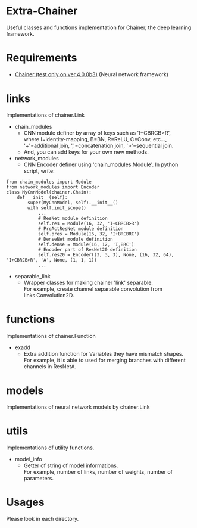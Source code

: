 # Extra-Chainer
Useful classes and functions implementation for Chainer, the deep learning framework.

# Requirements
- [Chainer (test only on ver.4.0.0b3)](https://github.com/pfnet/chainer) (Neural network framework)

# links
Implementations of chainer.Link
- chain_modules
  - CNN module definer by array of keys such as 'I+CBRCB>R',  
    where I=identity-mapping, B=BN, R=ReLU, C=Conv, etc...,  
    '+'=additional join, ','=concatenation join, '>'=sequential join.
  - And, you can add keys for your own new methods.
- network_modules
  - CNN Encoder definer using 'chain_modules.Module'.
In python script, write:
```
from chain_modules import Module
from network_modules import Encoder
class MyCnnModel(chainer.Chain):
    def __init__(self):
        super(MyCnnModel, self).__init__()
        with self.init_scope()
            ...
            # ResNet module definition
            self.res = Module(16, 32, 'I+CBRCB>R')
            # PreActResNet module definition
            self.pres = Module(16, 32, 'I+BRCBRC')
            # DenseNet module definition
            self.dense = Module(16, 12, 'I,BRC')
            # Encoder part of ResNet20 definition
            self.res20 = Encoder((3, 3, 3), None, (16, 32, 64), 'I+CBRCB>R', 'A', None, (1, 1, 1))
            ...
```

- separable_link
  - Wrapper classes for making chainer 'link' separable.  
    For example, create channel separable convolution from links.Convolution2D.

# functions
Implementations of chainer.Function
- exadd
  - Extra addition function for Variables they have mismatch shapes.  
    For example, it is able to used for merging branches with different channels in ResNetA.

# models
Implementations of neural network models by chainer.Link

# utils
Implementations of utility functions.
- model_info
  - Getter of string of model informations.  
    For example, number of links, number of weights, number of parameters.

# Usages
Please look in each directory.
